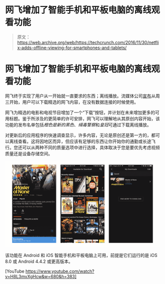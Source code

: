 # 网飞增加了智能手机和平板电脑的离线观看功能

> 原文：<https://web.archive.org/web/https://techcrunch.com/2016/11/30/netflix-adds-offline-viewing-for-smartphones-and-tablets/>

# 网飞增加了智能手机和平板电脑的离线观看功能

网飞终于实现了用户从一开始就一直要求的东西；离线播放。流媒体公司[宣布](https://web.archive.org/web/20230225175652/https://media.netflix.com/en/company-blog/downloads-make-it-even-easier-to-watch-netflix-on-the-go)从周三开始，用户可以下载精选的网飞内容，在没有数据连接的时候使用。

网飞为精选的电影和电视节目增加了一个“下载”按钮，并计划在未来增加更多的可用标题。鉴于所涉及的更简单的许可安排，网飞可以理解地从其原创内容开始，该功能的发布名单包括*橙色是新的黑色*、*缉毒警察*和*皇冠*可通过下载离线播放。

对更新后的应用程序的快速调查显示，许多内容，无论是原创还是第一方的，都可以离线查看。这将因地区而异，但应该有足够的东西让你开始你的通勤或长途飞行。您还可以从两种不同的质量选项中进行选择，具体取决于您是要优先考虑视频质量还是设备存储空间。

[![netflix-offline-screens](img/c567c73cd0d9ce414e0a5163f0074632.png)](https://web.archive.org/web/20230225175652/https://techcrunch.com/wp-content/uploads/2016/11/netflix-offline-screens.jpg)

该功能在 Android 和 iOS 智能手机和平板电脑上可用，前提是它们运行的是 iOS 8.0 或 Android 4.4.2 或更高版本。

[YouTube https://www.youtube.com/watch?v=H8L3mvXgHcw&w=680&h=383]